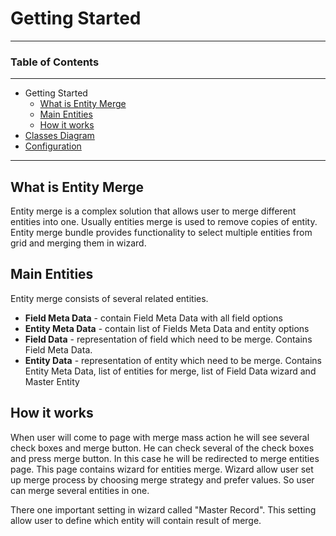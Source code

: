# Getting Started #

----------

### Table of Contents ###

----------
- Getting Started
	- [What is Entity Merge](#what-is-entity-merge "What is Entity Merge")
	- [Main Entities](#main-entities)
	- [How it works](#how-it-works)
- [Classes Diagram](./classes-diagram.md)
- [Configuration](./configuration.md)

----------

## What is Entity Merge ##

Entity merge is a complex solution that allows user to merge different entities into one. Usually entities merge is used to remove copies of entity. Entity merge bundle provides functionality to select multiple entities from grid and merging them in wizard.

## Main Entities ##

Entity merge consists of several related entities.

- **Field Meta Data** - contain Field Meta Data with all field options
- **Entity Meta Data** - contain list of Fields Meta Data and entity options
- **Field Data** - representation of field which need to be merge. Contains Field Meta Data.
- **Entity Data** - representation of entity which need to be merge. Contains Entity Meta Data, list of entities for merge, list of Field Data wizard and Master Entity

## How it works ##

When user will come to page with merge mass action he will see several check boxes and merge button. 
He can check several of the check boxes and press merge button. In this case he will be redirected to merge entities page. This page contains wizard for entities merge. Wizard allow user set up merge process by choosing merge strategy and prefer values. So user can merge several entities in one. 

There one important setting in wizard called "Master Record". This setting allow user to define which entity will contain result of merge.




